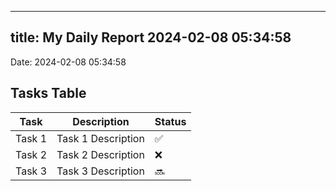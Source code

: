 
---
title: My Daily Report 2024-02-08 05:34:58
---

Date: 2024-02-08 05:34:58

## Tasks Table

| Task | Description | Status |
|------|-------------|--------|
| Task 1 | Task 1 Description | ✅ |
| Task 2 | Task 2 Description | ❌ |
| Task 3 | Task 3 Description | 🔜 |
